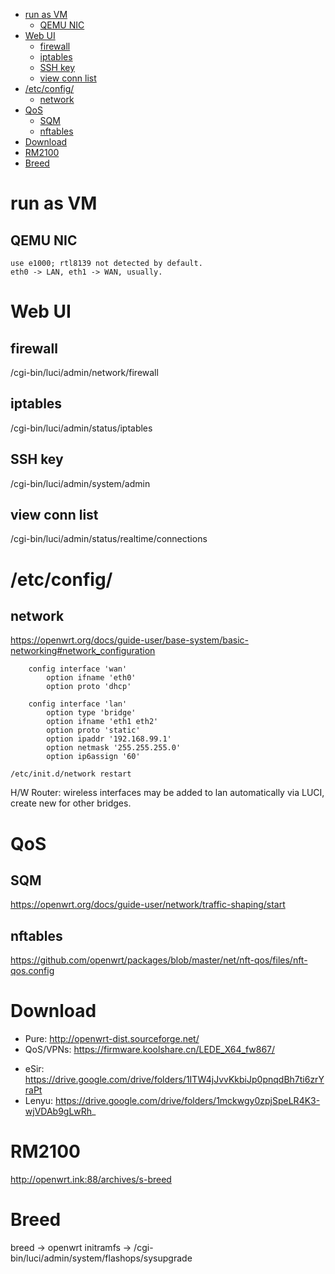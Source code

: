 <!-- TOC -->

- [run as VM](#run-as-vm)
    - [QEMU NIC](#qemu-nic)
- [Web UI](#web-ui)
    - [firewall](#firewall)
    - [iptables](#iptables)
    - [SSH key](#ssh-key)
    - [view conn list](#view-conn-list)
- [/etc/config/](#etcconfig)
    - [network](#network)
- [QoS](#qos)
    - [SQM](#sqm)
    - [nftables](#nftables)
- [Download](#download)
- [RM2100](#rm2100)
- [Breed](#breed)

<!-- /TOC -->

# run as VM
## QEMU NIC

    use e1000; rtl8139 not detected by default.
    eth0 -> LAN, eth1 -> WAN, usually.

# Web UI
## firewall
/cgi-bin/luci/admin/network/firewall  
## iptables
/cgi-bin/luci/admin/status/iptables  
## SSH key
/cgi-bin/luci/admin/system/admin   
## view conn list
/cgi-bin/luci/admin/status/realtime/connections 

# /etc/config/
## network
https://openwrt.org/docs/guide-user/base-system/basic-networking#network_configuration
                                  
        config interface 'wan'
            option ifname 'eth0'
            option proto 'dhcp'

        config interface 'lan'
            option type 'bridge'
            option ifname 'eth1 eth2'
            option proto 'static'
            option ipaddr '192.168.99.1'
            option netmask '255.255.255.0'
            option ip6assign '60'

    /etc/init.d/network restart

H/W Router: wireless interfaces may be added to lan automatically via LUCI, create new for other bridges.

# QoS
## SQM
https://openwrt.org/docs/guide-user/network/traffic-shaping/start

## nftables
https://github.com/openwrt/packages/blob/master/net/nft-qos/files/nft-qos.config

# Download
- Pure: http://openwrt-dist.sourceforge.net/   
- QoS/VPNs: https://firmware.koolshare.cn/LEDE_X64_fw867/ 

* eSir: https://drive.google.com/drive/folders/1ITW4jJvvKkbiJp0pnqdBh7ti6zrYraPt
* Lenyu: https://drive.google.com/drive/folders/1mckwgy0zpjSpeLR4K3-wjVDAb9gLwRh_

# RM2100
http://openwrt.ink:88/archives/s-breed

# Breed
breed -> openwrt initramfs -> /cgi-bin/luci/admin/system/flashops/sysupgrade
